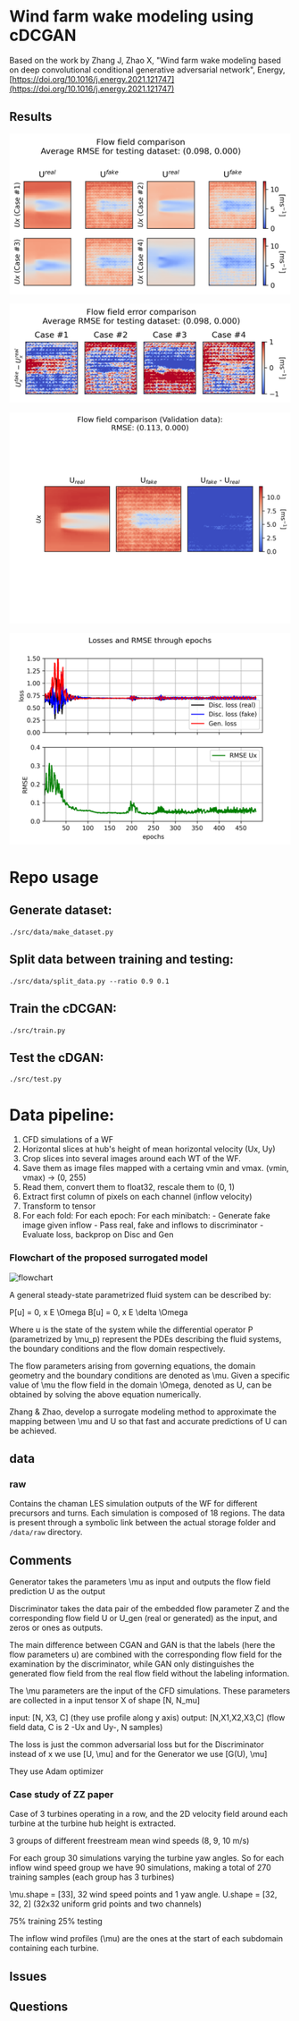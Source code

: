 # Wind farm wake modeling using cDCGAN

Based on the work by Zhang J, Zhao X, "Wind farm wake modeling based on deep convolutional
conditional generative adversarial network", Energy, [https://doi.org/10.1016/j.energy.2021.121747](https://doi.org/10.1016/j.energy.2021.121747)

## Results

![Image comparison test](https://github.com/maxibove13/wakeGAN/blob/main/figures/image_comparison_test.png)

![Image comparison test](https://github.com/maxibove13/wakeGAN/blob/main/figures/image_comparison_err_test.png)

![Image comparison](https://github.com/maxibove13/wakeGAN/blob/main/figures/image_comparison_ref.png)


![Loss and RMSE](https://raw.githubusercontent.com/maxibove13/wakeGAN/main/figures/metrics_ref.png)

# Repo usage

## Generate dataset:

```
./src/data/make_dataset.py
```

## Split data between training and testing:

```
./src/data/split_data.py --ratio 0.9 0.1
```

## Train the cDCGAN:

```
./src/train.py
```

## Test the cDGAN:

```
./src/test.py
```

# Data pipeline:

1) CFD simulations of a WF
2) Horizontal slices at hub's height of mean horizontal velocity (Ux, Uy)
3) Crop slices into several images around each WT of the WF.
4) Save them as image files mapped with a certaing vmin and vmax. (vmin, vmax) -> (0, 255)
5) Read them, convert them to float32, rescale them to (0, 1)
6) Extract first column of pixels on each channel (inflow velocity)
7) Transform to tensor
8) For each fold:
    For each epoch:
        For each minibatch:
            - Generate fake image given inflow
            - Pass real, fake and inflows to discriminator
            - Evaluate loss, backprop on Disc and Gen



### Flowchart of the proposed surrogated model

![flowchart](https://github.com/maxibove13/ZZ_DC_CGAN/blob/main/figures/flowchart?raw=true)

A general steady-state parametrized fluid system can be described by:

P[u] = 0, x E \Omega
B[u] = 0, x E \delta \Omega

Where u is the state of the system while the differential operator P (parametrized by \mu_p) represent the PDEs describing the fluid systems, the boundary conditions and the flow domain respectively.

The flow parameters arising from governing equations, the domain geometry and the boundary conditions are denoted as \mu.
Given a specific value of \mu the flow field in the domain \Omega, denoted as U, can be obtained by solving the above equation numerically.

Zhang & Zhao, develop a surrogate modeling method to approximate the mapping between \mu and U so that fast and accurate predictions of U can be achieved.

## data

### raw

Contains the chaman LES simulation outputs of the WF for different precursors and turns.
Each simulation is composed of 18 regions.
The data is present through a symbolic link between the actual storage folder and `/data/raw` directory.

## Comments

Generator takes the parameters \mu as input and outputs the flow field prediction U as the output

Discriminator takes the data pair of the embedded flow parameter Z and the corresponding flow field U or U_gen (real or generated) as the input, and zeros or ones as outputs.

The main difference between CGAN and GAN is that the labels (here the flow parameters u) are combined with the corresponding flow field for the examination by the discriminator, while GAN only distinguishes the generated flow field from the real flow field without the labeling information.

The \mu parameters are the input of the CFD simulations.
These parameters are collected in a input tensor X of shape [N, N_mu]

input: [N, X3, C] (they use profile along y axis)
output: [N,X1,X2,X3,C] (flow field data, C is 2 -Ux and Uy-, N samples)

The loss is just the common adversarial loss but for the Discriminator instead of x we use [U, \mu] and for the Generator we use [G(U), \mu] 

They use Adam optimizer

### Case study of ZZ paper

Case of 3 turbines operating in a row, and the 2D velocity field around each turbine at the turbine hub height is extracted.

3 groups of different freestream mean wind speeds (8, 9, 10 m/s)

For each group 30 simulations varying the turbine yaw angles.
So for each inflow wind speed group we have 90 simulations, making a total of 270 training samples (each group has 3 turbines) 

\mu.shape = [33], 32 wind speed points and 1 yaw angle.
U.shape = [32, 32, 2] (32x32 uniform grid points and two channels)

75% training
25% testing

The inflow wind profiles (\mu) are the ones at the start of each subdomain containing each turbine.

## Issues

## Questions